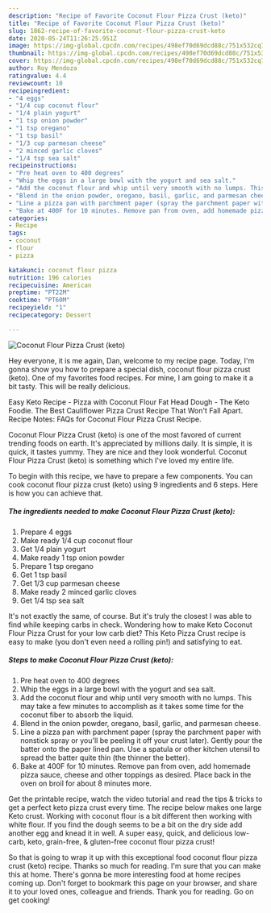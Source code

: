```yaml
---
description: "Recipe of Favorite Coconut Flour Pizza Crust (keto)"
title: "Recipe of Favorite Coconut Flour Pizza Crust (keto)"
slug: 1862-recipe-of-favorite-coconut-flour-pizza-crust-keto
date: 2020-05-24T11:26:25.951Z
image: https://img-global.cpcdn.com/recipes/498ef70d69dcd88c/751x532cq70/coconut-flour-pizza-crust-keto-recipe-main-photo.jpg
thumbnail: https://img-global.cpcdn.com/recipes/498ef70d69dcd88c/751x532cq70/coconut-flour-pizza-crust-keto-recipe-main-photo.jpg
cover: https://img-global.cpcdn.com/recipes/498ef70d69dcd88c/751x532cq70/coconut-flour-pizza-crust-keto-recipe-main-photo.jpg
author: Roy Mendoza
ratingvalue: 4.4
reviewcount: 10
recipeingredient:
- "4 eggs"
- "1/4 cup coconut flour"
- "1/4 plain yogurt"
- "1 tsp onion powder"
- "1 tsp oregano"
- "1 tsp basil"
- "1/3 cup parmesan cheese"
- "2 minced garlic cloves"
- "1/4 tsp sea salt"
recipeinstructions:
- "Pre heat oven to 400 degrees"
- "Whip the eggs in a large bowl with the yogurt and sea salt."
- "Add the coconut flour and whip until very smooth with no lumps. This may take a few minutes to accomplish as it takes some time for the coconut fiber to absorb the liquid."
- "Blend in the onion powder, oregano, basil, garlic, and parmesan cheese."
- "Line a pizza pan with parchment paper (spray the parchment paper with nonstick spray or you&#39;ll be peeling it off your crust later). Gently pour the batter onto the paper lined pan. Use a spatula or other kitchen utensil to spread the batter quite thin (the thinner the better)."
- "Bake at 400F for 10 minutes. Remove pan from oven, add homemade pizza sauce, cheese and other toppings as desired. Place back in the oven on broil for about 8 minutes more."
categories:
- Recipe
tags:
- coconut
- flour
- pizza

katakunci: coconut flour pizza 
nutrition: 196 calories
recipecuisine: American
preptime: "PT22M"
cooktime: "PT60M"
recipeyield: "1"
recipecategory: Dessert

---
```



![Coconut Flour Pizza Crust (keto)](https://img-global.cpcdn.com/recipes/498ef70d69dcd88c/751x532cq70/coconut-flour-pizza-crust-keto-recipe-main-photo.jpg)

Hey everyone, it is me again, Dan, welcome to my recipe page. Today, I'm gonna show you how to prepare a special dish, coconut flour pizza crust (keto). One of my favorites food recipes. For mine, I am going to make it a bit tasty. This will be really delicious.

Easy Keto Recipe - Pizza with Coconut Flour Fat Head Dough - The Keto Foodie. The Best Cauliflower Pizza Crust Recipe That Won&#39;t Fall Apart. Recipe Notes: FAQs for Coconut Flour Pizza Crust Recipe.

Coconut Flour Pizza Crust (keto) is one of the most favored of current trending foods on earth. It's appreciated by millions daily. It is simple, it is quick, it tastes yummy. They are nice and they look wonderful. Coconut Flour Pizza Crust (keto) is something which I've loved my entire life.


To begin with this recipe, we have to prepare a few components. You can cook coconut flour pizza crust (keto) using 9 ingredients and 6 steps. Here is how you can achieve that.

<!--inarticleads1-->

##### The ingredients needed to make Coconut Flour Pizza Crust (keto):

1. Prepare 4 eggs
1. Make ready 1/4 cup coconut flour
1. Get 1/4 plain yogurt
1. Make ready 1 tsp onion powder
1. Prepare 1 tsp oregano
1. Get 1 tsp basil
1. Get 1/3 cup parmesan cheese
1. Make ready 2 minced garlic cloves
1. Get 1/4 tsp sea salt


It&#39;s not exactly the same, of course. But it&#39;s truly the closest I was able to find while keeping carbs in check. Wondering how to make Keto Coconut Flour Pizza Crust for your low carb diet? This Keto Pizza Crust recipe is easy to make (you don&#39;t even need a rolling pin!) and satisfying to eat. 

<!--inarticleads2-->

##### Steps to make Coconut Flour Pizza Crust (keto):

1. Pre heat oven to 400 degrees
1. Whip the eggs in a large bowl with the yogurt and sea salt.
1. Add the coconut flour and whip until very smooth with no lumps. This may take a few minutes to accomplish as it takes some time for the coconut fiber to absorb the liquid.
1. Blend in the onion powder, oregano, basil, garlic, and parmesan cheese.
1. Line a pizza pan with parchment paper (spray the parchment paper with nonstick spray or you&#39;ll be peeling it off your crust later). Gently pour the batter onto the paper lined pan. Use a spatula or other kitchen utensil to spread the batter quite thin (the thinner the better).
1. Bake at 400F for 10 minutes. Remove pan from oven, add homemade pizza sauce, cheese and other toppings as desired. Place back in the oven on broil for about 8 minutes more.


Get the printable recipe, watch the video tutorial and read the tips &amp; tricks to get a perfect keto pizza crust every time. The recipe below makes one large Keto crust. Working with coconut flour is a bit different then working with white flour. If you find the dough seems to be a bit on the dry side add another egg and knead it in well. A super easy, quick, and delicious low-carb, keto, grain-free, &amp; gluten-free coconut flour pizza crust! 

So that is going to wrap it up with this exceptional food coconut flour pizza crust (keto) recipe. Thanks so much for reading. I'm sure that you can make this at home. There's gonna be more interesting food at home recipes coming up. Don't forget to bookmark this page on your browser, and share it to your loved ones, colleague and friends. Thank you for reading. Go on get cooking!
